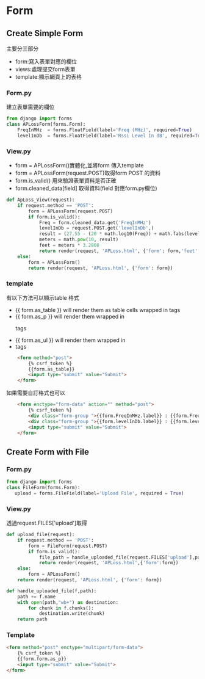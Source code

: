 # Form



## Create Simple Form

主要分三部分
<ul>
    <li>form:寫入表單對應的欄位</li>
    <li>views:處理提交form表單</li>
    <li>template:顯示網頁上的表格</li>
</ul>

### Form.py
建立表單需要的欄位

```python 
from django import forms			 
class APLossForm(forms.Form):
    FreqInMHz  = forms.FloatField(label='Freq (MHz)', required=True)
    levelInDb  = forms.FloatField(label='Rssi Level In dB', required=True)
```


### View.py 
<ul>
    <li>form = APLossForm()實體化,並將form 傳入template</li>
    <li>form = APLossForm(request.POST)取得form POST 的資料</li>   
    <li>form.is_valid() 用來驗證表單資料是否正確</li>
    <li>form.cleaned_data[field] 取得資料(field 對應form.py欄位)</li>
</ul>

```python 
def ApLoss_View(request):	     
    if request.method == 'POST':
        form = APLossForm(request.POST)	
        if form.is_valid():             
            Freq = form.cleaned_data.get('FreqInMHz') 
            levelInDb = request.POST.get('levelInDb',)         
            result = (27.55 - (20 * math.log10(Freq)) + math.fabs(levelInDb)) / 20.0
            meters = math.pow(10, result)       
            feet = meters * 3.2808            	    
            return render(request, 'APLoss.html', {'form': form,'feet':feet,'meters':meters})		        
    else:  
        form = APLossForm() 
        return render(request, 'APLoss.html', {'form': form})

```

### template

有以下方法可以顯示table 格式
<ul>
    <li>{{ form.as_table }} will render them as table cells wrapped in <tr> tags</li>
    <li>{{ form.as_p }} will render them wrapped in <p> tags</li>
    <li>{{ form.as_ul }} will render them wrapped in <li> tags</li>
</ul>

```html
    <form method="post">
        {% csrf_token %}
        {{form.as_table}}
        <input type="submit" value="Submit">
    </form>	
```

如果需要自訂格式也可以
```html
	<form enctype="form-data" action="" method="post">
		{% csrf_token %}
		<div class="form-group ">{{form.FreqInMHz.label}} : {{form.FreqInMHz}}</div>		
		<div class="form-group ">{{form.levelInDb.label}} : {{form.levelInDb}}</div>  	
		<input type="submit" value="Submit">		
	</form>	
```


## Create Form with File
    
### Form.py

```python 
from django import forms			 
class FileForm(forms.Form):
   upload = forms.FileField(label='Upload File', required = True)    
```

### View.py 

透過request.FILES['upload']取得

```python 
def upload_file(request):	     
    if request.method == 'POST':
        form = FileForm(request.POST)	
        if form.is_valid():             
            file_path = handle_uploaded_file(request.FILES['upload'],path)      	    
            return render(request, 'APLoss.html',{'form':form})		        
    else:  
        form = APLossForm() 
    return render(request, 'APLoss.html', {'form': form})

def handle_uploaded_file(f,path):    
    path += f.name 
    with open(path,"wb+") as destination:
        for chunk in f.chunks():
            destination.write(chunk)   
    return path
```

### Template
```html
<form method="post" enctype="multipart/form-data">
	{% csrf_token %}		
    {{form.form.as_p}}
	<input type="submit" value="Submit">
</form>	
```

    
    
    
    
    
    